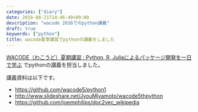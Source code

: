 ```yaml
---
categories: ["diary"]
date: 2016-08-21T14:46:40+09:00
description: "wacode 2016でのpython講義"
draft: true
keywords: ["python"]
title: wacode夏季講習でpythonの講義をしました
---
```


[WACODE（わこうど）夏期講習 : Python, R, Juliaによるパッケージ開発を一日で学ぶ](https://atnd.org/events/79769)
でpythonの講義を担当しました。

講義資料は以下です。

* https://github.com/wacode5/python1
* http://www.slideshare.net/JyouMiyamoto/wacode5thpython
* https://github.com/joemphilips/doc2vec_wikipedia
